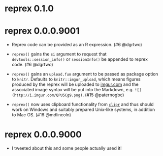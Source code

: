 # reprex 0.1.0

# reprex 0.0.0.9001

  * Reprex code can be provided as an R expression. (#6 @dgrtwo)

  * `reprex()` gains the `si` argument to request that `devtools::session_info()` or `sessionInfo()` be appended to reprex code. (#6 @dgrtwo)
  
  * `reprex()` gains an `upload.fun` argument to be passed as package option to `knitr`. Defaults to `knitr::imgur_upload`, which means figures produced by the reprex will be uploaded to [imgur.com](http://imgur.com) and the associated image syntax will be put into the Markdown, e.g. `![](http://i.imgur.com/QPU5Cg9.png)`. (#15 @paternogbc)
  
  * `reprex()` now uses clipboard functionality from [`clipr`](https://github.com/mdlincoln/clipr) and thus should work on Windows and suitably prepared Unix-like systems, in addition to Mac OS. (#16 @mdlincoln)

# reprex 0.0.0.9000

  * I tweeted about this and some people actually used it!
